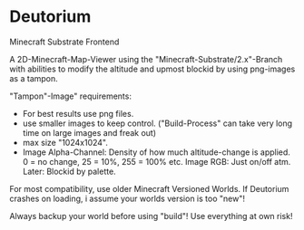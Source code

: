 # Deutorium
Minecraft Substrate Frontend

A 2D-Minecraft-Map-Viewer using the "Minecraft-Substrate/2.x"-Branch 
with abilities to modify the altitude and upmost blockid
by using png-images as a tampon.

"Tampon"-Image" requirements:
- For best results use png files.
- use smaller images to keep control. 
  ("Build-Process" can take very long time on large images and freak out)
- max size "1024x1024".
- Image Alpha-Channel:  Density of how much altitude-change is applied. 
                        0 = no change, 25 = 10%, 255 = 100% etc.
Image RGB:              Just on/off atm. Later: Blockid by palette.

For most compatibility, use older Minecraft Versioned Worlds. If Deutorium crashes on loading,
i assume your worlds version is too "new"!

Always backup your world before using "build"!
Use everything at own risk!

